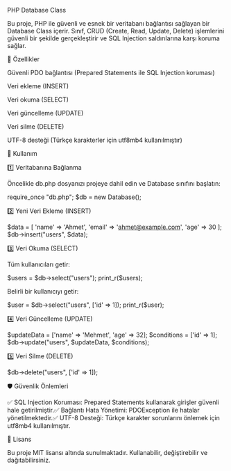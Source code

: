 PHP Database Class

Bu proje, PHP ile güvenli ve esnek bir veritabanı bağlantısı sağlayan bir Database Class içerir. Sınıf, CRUD (Create, Read, Update, Delete) işlemlerini güvenli bir şekilde gerçekleştirir ve SQL Injection saldırılarına karşı koruma sağlar.

🚀 Özellikler

Güvenli PDO bağlantısı (Prepared Statements ile SQL Injection koruması)

Veri ekleme (INSERT)

Veri okuma (SELECT)

Veri güncelleme (UPDATE)

Veri silme (DELETE)

UTF-8 desteği (Türkçe karakterler için utf8mb4 kullanılmıştır)

📌 Kullanım

1️⃣ Veritabanına Bağlanma

Öncelikle db.php dosyanızı projeye dahil edin ve Database sınıfını başlatın:

require_once "db.php";
$db = new Database();

2️⃣ Yeni Veri Ekleme (INSERT)

$data = [
    'name' => 'Ahmet',
    'email' => 'ahmet@example.com',
    'age' => 30
];
$db->insert("users", $data);

3️⃣ Veri Okuma (SELECT)

Tüm kullanıcıları getir:

$users = $db->select("users");
print_r($users);

Belirli bir kullanıcıyı getir:

$user = $db->select("users", ['id' => 1]);
print_r($user);

4️⃣ Veri Güncelleme (UPDATE)

$updateData = ['name' => 'Mehmet', 'age' => 32];
$conditions = ['id' => 1];
$db->update("users", $updateData, $conditions);

5️⃣ Veri Silme (DELETE)

$db->delete("users", ['id' => 1]);

🛡️ Güvenlik Önlemleri

✅ SQL Injection Koruması: Prepared Statements kullanarak girişler güvenli hale getirilmiştir.✅ Bağlantı Hata Yönetimi: PDOException ile hatalar yönetilmektedir.✅ UTF-8 Desteği: Türkçe karakter sorunlarını önlemek için utf8mb4 kullanılmıştır.

📜 Lisans

Bu proje MIT lisansı altında sunulmaktadır. Kullanabilir, değiştirebilir ve dağıtabilirsiniz.

